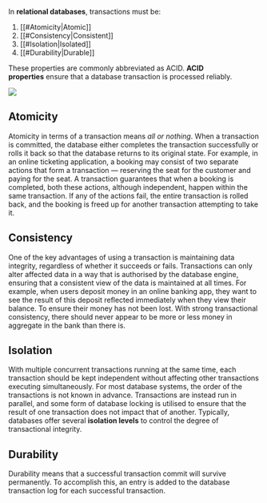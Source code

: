 In **relational databases**, transactions must be:
1. [[#Atomicity|Atomic]]
2. [[#Consistency|Consistent]]
3. [[#Isolation|Isolated]]
4. [[#Durability|Durable]]

These properties are commonly abbreviated as ACID. **ACID properties** ensure that a database transaction is processed reliably.

![](https://www.databricks.com/wp-content/uploads/2021/02/delta-lake-1-min.png)

## Atomicity

Atomicity in terms of a transaction means _all or nothing_. When a transaction is committed, the database either completes the transaction successfully or rolls it back so that the database returns to its original state. For example, in an online ticketing application, a booking may consist of two separate actions that form a transaction — reserving the seat for the customer and paying for the seat. A transaction guarantees that when a booking is completed, both these actions, although independent, happen within the same transaction. If any of the actions fail, the entire transaction is rolled back, and the booking is freed up for another transaction attempting to take it.

## Consistency

One of the key advantages of using a transaction is maintaining data integrity, regardless of whether it succeeds or fails. Transactions can only alter affected data in a way that is authorised by the database engine, ensuring that a consistent view of the data is maintained at all times. For example, when users deposit money in an online banking app, they want to see the result of this deposit reflected immediately when they view their balance. To ensure their money has not been lost. With strong transactional consistency, there should never appear to be more or less money in aggregate in the bank than there is.

## Isolation

With multiple concurrent transactions running at the same time, each transaction should be kept independent without affecting other transactions executing simultaneously. For most database systems, the order of the transactions is not known in advance. Transactions are instead run in parallel, and some form of database locking is utilised to ensure that the result of one transaction does not impact that of another. Typically, databases offer several **isolation levels** to control the degree of transactional integrity.

## Durability

Durability means that a successful transaction commit will survive permanently. To accomplish this, an entry is added to the database transaction log for each successful transaction.
